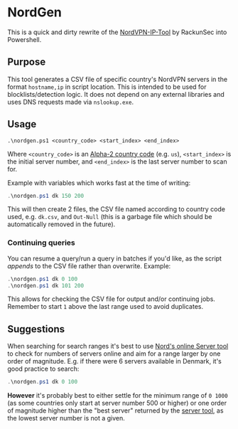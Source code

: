 # NordGen
This is a quick and dirty rewrite of the [NordVPN-IP-Tool](https://github.com/RackunSec/nordvpn-ip-tool) by RackunSec into Powershell.

## Purpose
This tool generates a CSV file of specific country's NordVPN servers in the format `hostname,ip` in script location. This is intended to be used for blocklists/detection logic. It does not depend on any external libraries and uses DNS requests made via `nslookup.exe`.

## Usage
```
.\nordgen.ps1 <country_code> <start_index> <end_index>
```
Where `<country_code>` is an [Alpha-2 country code](https://www.iban.com/country-codes) (e.g. `us`), `<start_index>` is the initial server number, and `<end_index>` is the last server number to scan for.

Example with variables which works fast at the time of writing:
```powershell
.\nordgen.ps1 dk 150 200
```
This will then create 2 files, the CSV file named according to country code used, e.g. `dk.csv`, and `Out-Null` (this is a garbage file which should be automatically removed in the future).

### Continuing queries
You can resume a query/run a query in batches if you'd like, as the script *appends* to the CSV file rather than overwrite. Example:
```powershell
.\nordgen.ps1 dk 0 100
.\nordgen.ps1 dk 101 200
```
This allows for checking the CSV file for output and/or continuing jobs. Remember to start `1` above the last range used to avoid duplicates.

## Suggestions
When searching for search ranges it's best to use [Nord's online Server tool](https://nordvpn.com/servers/tools/) to check for numbers of servers online and aim for a range larger by one order of magnitude. E.g. if there were 6 servers available in Denmark, it's good practice to search:
```powershell
.\nordgen.ps1 dk 0 100
```
**However** it's probably best to either settle for the minimum range of `0 1000` (as some countries only start at server number 500 or higher) or one order of magnitude higher than the "best server" returned by the [server tool](https://nordvpn.com/servers/tools/), as the lowest server number is not a given.
